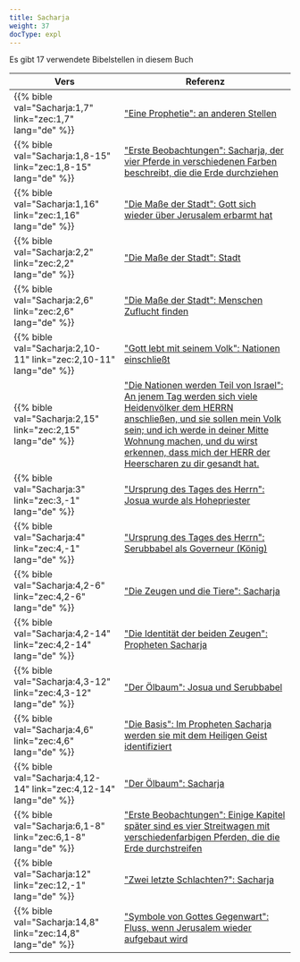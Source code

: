```yaml
---
title: Sacharja
weight: 37
docType: expl
---
```


Es gibt 17 verwendete Bibelstellen in diesem Buch

| Vers | Referenz |
|-------|-----------|
| {{% bible val="Sacharja:1,7" link="zec:1,7" lang="de" %}} | ["Eine Prophetie": an anderen Stellen](/expl/../expl/background/literature/the-book-of-revelation-how-to-read-it#3319) |
| {{% bible val="Sacharja:1,8-15" link="zec:1,8-15" lang="de" %}} | ["Erste Beobachtungen": Sacharja, der vier Pferde in verschiedenen Farben beschreibt, die die Erde durchziehen](/expl/../expl/content/seals/the-mystery-of-the-four-horse-men#2795) |
| {{% bible val="Sacharja:1,16" link="zec:1,16" lang="de" %}} | ["Die Maße der Stadt": Gott sich wieder über Jerusalem erbarmt hat](/expl/../expl/content/paradise/the-new-jerusalem#bf4e) |
| {{% bible val="Sacharja:2,2" link="zec:2,2" lang="de" %}} | ["Die Maße der Stadt": Stadt](/expl/../expl/content/paradise/the-new-jerusalem#bf4e) |
| {{% bible val="Sacharja:2,6" link="zec:2,6" lang="de" %}} | ["Die Maße der Stadt": Menschen Zuflucht finden](/expl/../expl/content/paradise/the-new-jerusalem#bf4e) |
| {{% bible val="Sacharja:2,10-11" link="zec:2,10-11" lang="de" %}} | ["Gott lebt mit seinem Volk": Nationen einschließt](/expl/../expl/content/paradise/the-new-jerusalem#f42c) |
| {{% bible val="Sacharja:2,15" link="zec:2,15" lang="de" %}} | ["Die Nationen werden Teil von Israel": An jenem Tag werden sich viele Heidenvölker dem HERRN anschließen, und sie sollen mein Volk sein; und ich werde in deiner Mitte Wohnung machen, und du wirst erkennen, dass mich der HERR der Heerscharen zu dir gesandt hat.](/expl/../expl/background/israel/the-remnant-of-israel#1c50) |
| {{% bible val="Sacharja:3" link="zec:3,-1" lang="de" %}} | ["Ursprung des Tages des Herrn": Josua wurde als Hohepriester ](/expl/../expl/background/israel/the-day-of-the-lord#4fec) |
| {{% bible val="Sacharja:4" link="zec:4,-1" lang="de" %}} | ["Ursprung des Tages des Herrn": Serubbabel als Governeur (König)](/expl/../expl/background/israel/the-day-of-the-lord#4fec) |
| {{% bible val="Sacharja:4,2-6" link="zec:4,2-6" lang="de" %}} | ["Die Zeugen und die Tiere": Sacharja](/expl/../expl/content/witnesses/the-two-witnesses#3cd4) |
| {{% bible val="Sacharja:4,2-14" link="zec:4,2-14" lang="de" %}} | ["Die Identität der beiden Zeugen": Propheten Sacharja](/expl/../expl/content/witnesses/the-two-witnesses#55fa) |
| {{% bible val="Sacharja:4,3-12" link="zec:4,3-12" lang="de" %}} | ["Der Ölbaum": Josua und Serubbabel](/expl/../expl/background/israel/the-church-is-part-of-israel#b358) |
| {{% bible val="Sacharja:4,6" link="zec:4,6" lang="de" %}} | ["Die Basis": Im Propheten Sacharja werden sie mit dem Heiligen Geist identifiziert](/expl/../expl/content/vision/setting-the-foundation#bb4f) |
| {{% bible val="Sacharja:4,12-14" link="zec:4,12-14" lang="de" %}} | ["Der Ölbaum": Sacharja](/expl/../expl/background/israel/the-church-is-part-of-israel#b358) |
| {{% bible val="Sacharja:6,1-8" link="zec:6,1-8" lang="de" %}} | ["Erste Beobachtungen": Einige Kapitel später sind es vier Streitwagen mit verschiedenfarbigen Pferden, die die Erde durchstreifen](/expl/../expl/content/seals/the-mystery-of-the-four-horse-men#2795) |
| {{% bible val="Sacharja:12" link="zec:12,-1" lang="de" %}} | ["Zwei letzte Schlachten?": Sacharja](/expl/../expl/content/1000y/the-thousand-year-kingdom#4257) |
| {{% bible val="Sacharja:14,8" link="zec:14,8" lang="de" %}} | ["Symbole von Gottes Gegenwart": Fluss, wenn Jerusalem wieder aufgebaut wird](/expl/../expl/content/paradise/the-new-jerusalem#126e) |
